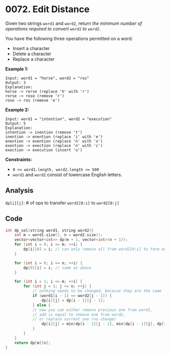 # 0072. Edit Distance

Given two strings `word1` and `word2`, return *the minimum number of operations required to convert `word1` to `word2`*.

You have the following three operations permitted on a word:

- Insert a character
- Delete a character
- Replace a character

 

**Example 1:**

```
Input: word1 = "horse", word2 = "ros"
Output: 3
Explanation: 
horse -> rorse (replace 'h' with 'r')
rorse -> rose (remove 'r')
rose -> ros (remove 'e')
```

**Example 2:**

```
Input: word1 = "intention", word2 = "execution"
Output: 5
Explanation: 
intention -> inention (remove 't')
inention -> enention (replace 'i' with 'e')
enention -> exention (replace 'n' with 'x')
exention -> exection (replace 'n' with 'c')
exection -> execution (insert 'u')
```

 

**Constraints:**

- `0 <= word1.length, word2.length <= 500`
- `word1` and `word2` consist of lowercase English letters.

## Analysis

`dp[i][j]`: # of ops to transfer `word1[0:i]` to `word2[0:j]`

## Code

```c++
int dp_sol(string word1, string word2){
    int m = word1.size(), n = word2.size();
    vector<vector<int>> dp(m + 1, vector<int>(n + 1));
    for (int i = 0; i <= m; ++i) {
        dp[i][0] = i; // can only remove all from word2[0:i] to form an empty word1
    }

    for (int i = 0; i <= n; ++i) {
        dp[0][i] = i; // same as above
    }

    for (int i = 1; i <= m; ++i) {
        for (int j = 1; j <= n; ++j) {
			// nothing needs to be changed, because they are the same
            if (word1[i - 1] == word2[j - 1]) { 
                dp[i][j] = dp[i - 1][j - 1];
            } else { 
			// now you can either remove previous one from word1, 
			// add is equal to remove one from word2, 
			// or replace current one (no change)
                dp[i][j] = min(dp[i - 1][j - 1], min(dp[i - 1][j], dp[i][j - 1])) + 1; // +1 for the current op
            }
        }
    }
    return dp[m][n];
} 
```

